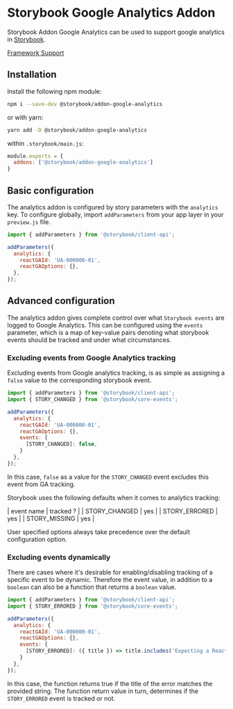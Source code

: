 # Storybook Google Analytics Addon

Storybook Addon Google Analytics can be used to support google analytics in [Storybook](https://storybook.js.org).

[Framework Support](https://github.com/storybookjs/storybook/blob/master/ADDONS_SUPPORT.md)

## Installation

Install the following npm module:

```sh
npm i --save-dev @storybook/addon-google-analytics
```

or with yarn:

```sh
yarn add -D @storybook/addon-google-analytics
```

within `.storybook/main.js`:

```js
module.exports = {
  addons: ['@storybook/addon-google-analytics']
}
```

## Basic configuration

The analytics addon is configured by story parameters with the `analytics` key.  To configure globally, import `addParameters` from your app layer in your `preview.js` file.

```js
import { addParameters } from '@storybook/client-api';

addParameters({
  analytics: {
    reactGAId: 'UA-000000-01',
    reactGAOptions: {},
  },
});
```

## Advanced configuration

The analytics addon gives complete control over what `Storybook events` are logged to Google Analytics.
This can be configured using the `events` parameter, which is a map of key-value pairs denoting what storybook events should be tracked and under what circumstances.


### Excluding events from Google Analytics tracking

Excluding events from Google analytics tracking, is as simple as assigning a `false` value to the corresponding storybook event.

```js
import { addParameters } from '@storybook/client-api';
import { STORY_CHANGED } from '@storybook/core-events';

addParameters({
  analytics: {
    reactGAId: 'UA-000000-01',
    reactGAOptions: {},
    events: {
      [STORY_CHANGED]: false,
    }
  },
});
```

In this case, `false` as a value for the `STORY_CHANGED` event excludes this event from GA tracking.

Storybook uses the following defaults when it comes to analytics tracking:

| event name | tracked ? |
| STORY_CHANGED | yes |
| STORY_ERRORED | yes |
| STORY_MISSING | yes |

User specified options always take precedence over the default configuration option.

### Excluding events dynamically

There are cases where it's desirable for enabling/disabling tracking of a specific event to be dynamic.
Therefore the event value, in addition to a `boolean` can also be a function that returns a `boolean` value.

```js
import { addParameters } from '@storybook/client-api';
import { STORY_ERRORED } from '@storybook/core-events';

addParameters({
  analytics: {
    reactGAId: 'UA-000000-01',
    reactGAOptions: {},
    events: {
      [STORY_ERRORED]: ({ title }) => title.includes('Expecting a React element from the story')
    }
  },
});
```
In this case, the function returns true if the title of the error matches the provided string.
The function return value in turn, determines if the `STORY_ERRORED` event is tracked or not.
